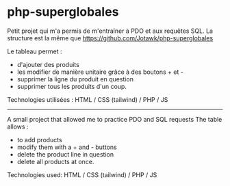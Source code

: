 # php-superglobales
Petit projet qui m'a permis de m'entraîner à PDO et aux requêtes SQL. La structure est la même que https://github.com/Jotawk/php-superglobales

Le tableau permet :
- d'ajouter des produits
- les modifier de manière unitaire grâce à des boutons + et -
- supprimer la ligne du produit en question
- supprimer tous les produits d'un coup.

Technologies utilisées : HTML / CSS (tailwind) / PHP / JS

-------------------------------------------------------------------------------------------------------------------
A small project that allowed me to practice PDO and SQL requests 
The table allows :
- to add products
- modify them with a + and - buttons
- delete the product line in question
- delete all products at once.

Technologies used: HTML / CSS (tailwind) / PHP / JS
